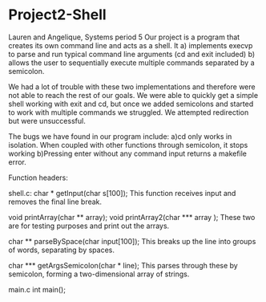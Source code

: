 # Project2-Shell
Lauren and Angelique, Systems period 5
Our project is a program that creates its own command line and acts as a shell.
It
a) implements execvp to parse and run typical command line arguments (cd and exit included)
b) allows the user to sequentially execute multiple commands separated by a semicolon.

We had a lot of trouble with these two implementations and therefore were not able to reach the rest of our goals. We were able to quickly get a simple shell working with exit and cd, but once we added semicolons and started to work with multiple commands we struggled. We attempted redirection but were unsuccessful.

The bugs we have found in our program include:
a)cd only works in isolation. When coupled with other functions through semicolon, it stops working
b)Pressing enter without any command input returns a makefile error.

Function headers:

shell.c:
char * getInput(char s[100]);
This function receives input and removes the final line break.

void printArray(char ** array);
void printArray2(char *** array );
These two are for testing purposes and print out the arrays.

char ** parseBySpace(char input[100]);
This breaks up the line into groups of words, separating by spaces.

char *** getArgsSemicolon(char * line);
This parses through these by semicolon, forming a two-dimensional array of strings.

main.c
int main();
